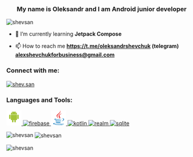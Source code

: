 <h3 align="center">My name is Oleksandr and I am Android junior developer</h3>

<p align="left"> <img src="https://komarev.com/ghpvc/?username=shevsan&label=Profile%20views&color=0e75b6&style=flat" alt="shevsan" /> </p>

- 🌱 I’m currently learning **Jetpack Compose**

- 📫 How to reach me **https://t.me/oleksandrshevchuk (telegram) alexshevchukforbusiness@gmail.com**

<h3 align="left">Connect with me:</h3>
<p align="left">
<a href="https://instagram.com/shev.san" target="blank"><img align="center" src="https://raw.githubusercontent.com/rahuldkjain/github-profile-readme-generator/master/src/images/icons/Social/instagram.svg" alt="shev.san" height="30" width="40" /></a>
</p>

<h3 align="left">Languages and Tools:</h3>
<p align="left"> <a href="https://developer.android.com" target="_blank" rel="noreferrer"> <img src="https://raw.githubusercontent.com/devicons/devicon/master/icons/android/android-original-wordmark.svg" alt="android" width="40" height="40"/> </a> <a href="https://firebase.google.com/" target="_blank" rel="noreferrer"> <img src="https://www.vectorlogo.zone/logos/firebase/firebase-icon.svg" alt="firebase" width="40" height="40"/> </a> <a href="https://www.java.com" target="_blank" rel="noreferrer"> <img src="https://raw.githubusercontent.com/devicons/devicon/master/icons/java/java-original.svg" alt="java" width="40" height="40"/> </a> <a href="https://kotlinlang.org" target="_blank" rel="noreferrer"> <img src="https://www.vectorlogo.zone/logos/kotlinlang/kotlinlang-icon.svg" alt="kotlin" width="40" height="40"/> </a> <a href="https://realm.io/" target="_blank" rel="noreferrer"> <img src="https://raw.githubusercontent.com/bestofjs/bestofjs-webui/8665e8c267a0215f3159df28b33c365198101df5/public/logos/realm.svg" alt="realm" width="40" height="40"/> </a> <a href="https://www.sqlite.org/" target="_blank" rel="noreferrer"> <img src="https://www.vectorlogo.zone/logos/sqlite/sqlite-icon.svg" alt="sqlite" width="40" height="40"/> </a> </p>

<p><img align="left" src="https://github-readme-stats.vercel.app/api/top-langs?username=shevsan&show_icons=true&locale=en&layout=compact" alt="shevsan" /></p>

<p>&nbsp;<img align="center" src="https://github-readme-stats.vercel.app/api?username=shevsan&show_icons=true&locale=en" alt="shevsan" /></p>

<p><img align="center" src="https://github-readme-streak-stats.herokuapp.com/?user=shevsan&" alt="shevsan" /></p>
